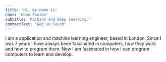 ```yaml
---
title: 'Hi, my name is'
name: 'Dean Foulds'
subtitle: 'Machine and Deep Learning.'
contactText: 'Get in Touch'
---
```


I am a application and machine learning engineer, based in London. Since I was 7 years I have always been fascinated in computers, how they work and how to program them. Now I am fascinated in how I can program computers to learn and develop.
